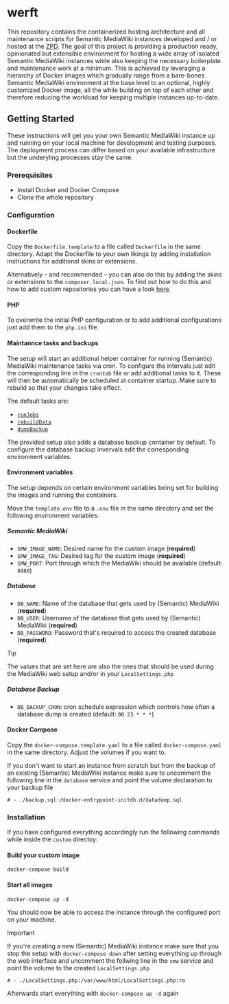 # werft

This repository contains the containerized hosting architecture and all maintenance scripts for Semantic MediaWiki instances developed and / or hosted at the [ZPD](https://github.com/uniwue-zpd).
The goal of this project is providing a production ready, opinionated but extensible environment for hosting a wide array of isolated Semantic MediaWiki instances while also keeping the necessary boilerplate and maintenance work at a minimum.
This is achieved by leveraging a hierarchy of Docker images which gradually range from a bare-bones Semantic MediaWiki environment at the base level to an optional, highly customized Docker image, all the while building on top of each other and therefore reducing the workload for keeping multiple instances up-to-date.

## Getting Started

These instructions will get you your own Semantic MediaWiki instance up and running on your local machine for development and testing purposes. The deployment process can differ based on your available infrastructure but the underyling processes stay the same.

### Prerequisites

* Install Docker and Docker Compose
* Clone the whole repository 

### Configuration
#### Dockerfile
Copy the `Dockerfile.template` to a file called `Dockerfile` in the same directory.
Adapt the Dockerfile to your own likings by adding installation instructions for additional skins or extensions.

Alternatively – and recommended – you can also do this by adding the skins or extensions to the `composer.local.json`. To find out how to do this and how to add custom repositories you can have a look [here](https://github.com/uniwue-zpd/werft/blob/main/images/core/core.composer.local.json).

#### PHP
To overwrite the initial PHP configuration or to add additional configurations just add them to the `php.ini` file.

#### Maintannce tasks and backups
The setup will start an additional helper container for running (Semantic) MediaWiki maintenance tasks via cron. 
To configure the intervals just edit the corresponding line in the `crontab` file or add additional tasks to it.
These will then be automatically be scheduled at container startup. Make sure to rebuild so that your changes take effect.

The default tasks are: 
- [`runJobs`](https://www.mediawiki.org/wiki/Manual:RunJobs.php)
- [`rebuildData`](https://www.semantic-mediawiki.org/wiki/Help:Maintenance_script_rebuildData.php)
- [`dumpBackup`](https://www.mediawiki.org/wiki/Manual:DumpBackup.php)

The provided setup also adds a database backup container by default. To configure the database backup invervals edit the corresponding environment variables.

#### Environment variables
The setup depends on certain environment variables being set for building the images and running the containers.

Move the `template.env` file to a `.env` file in the same directory and set the following environment variables:
##### Semantic MediaWiki
- `SMW_IMAGE_NAME`: Desired name for the custom image (**required**)
- `SMW_IMAGE_TAG`: Desired tag for the custom image (**required**)
- `SMW_PORT`: Port through which the MediaWiki should be available (default: `8080`)
##### Database
- `DB_NAME`: Name of the database that gets used by (Semantic) MediaWiki (**required**)
- `DB_USER`: Username of the database that gets used by (Semantic) MediaWiki (**required**)
- `DB_PASSWORD`: Password that's required to access the created database (**required**)
> [!TIP]
> The values that are set here are also the ones that should be used during the MediaWiki web setup and/or in your `LocalSettings.php`
##### Database Backup
- `DB_BACKUP_CRON`: cron schedule expression which controls how often a database dump is created (default: `00 23 * * *`)

#### Docker Compose
Copy the `docker-compose.template.yaml` to a file called `docker-compose.yaml` in the same directory.
Adjust the volumes if you want to.

If you don't want to start an instance from scratch but from the backup of an existing (Semantic) MediaWiki instance make sure to uncomment the following line in the `database` service and point the volume declaration to your backup file
```
# - ./backup.sql:/docker-entrypoint-initdb.d/datadump.sql
```

### Installation
If you have configured everything accordingly run the following commands while inside the `custom` directoy:

#### Build your custom image
```
docker-compose build
```

#### Start all images
```
docker-compose up -d
```

You should now be able to access the instance through the configured port on your machine.

> [!IMPORTANT]  
> If you're creating a new (Semantic) MediaWiki instance make sure that you stop the setup with `docker-compose down` after setting everything up through the web interface and uncomment the follwing line in the `smw` service and point the volume to the created `LocalSettings.php`
> 
> `# - ./LocalSettings.php:/var/www/html/LocalSettings.php:ro`
>
> Afterwards start everything with `docker-compose up -d` again 
